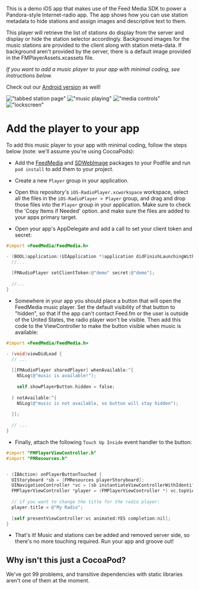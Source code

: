 This is a demo iOS app that makes use of the Feed Media SDK
to power a Pandora-style Internet-radio app. The app 
shows how you can use station metadata to hide stations
and assign images and descriptive text to them.

This player will retrieve the list of stations do display
from the server and display or hide the station selector
accordingly. Background images for the music stations
are provided to the client along with station meta-data.
If background aren't provided by the server, there is a
default image provided in the FMPlayerAssets.xcassets file.

*If you want to add a music player to your app with minimal
coding, see instructions below.*

Check out our [Android version](https://github.com/feedfm/Android-RadioPlayer) as well!

!["tabbed station page"](images/tune.png)
!["music playing"](images/playing.png)
!["media controls"](images/mediabar.png)
!["lockscreen"](images/lockscreen.png)

# Add the player to your app

To add this music player to your app with minimal coding, follow
the steps below (note: we'll assume you're using CocoaPods):

- Add the [FeedMedia](https://cocoapods.org/?q=FeedMedia) and 
[SDWebImage](https://cocoapods.org/?q=sdwebimage) packages to your Podfile
and run `pod install` to add them to your project.

- Create a new `Player` group in your application.

- Open this repository's `iOS-RadioPlayer.xcworkspace` workspace,
  select all the files in the `iOS-RadioPlayer > Player` group, and
  drag and drop those files into the `Player` group in your
  application. Make sure to check the 'Copy Items if Needed' option.
  and make sure the files are added to your apps primary target.

- Open your app's AppDelegate and add a call to set your
  client token and secret:

```objective-c
#import <FeedMedia/FeedMedia.h>

- (BOOL)application:(UIApplication *)application didFinishLaunchingWithOptions:(NSDictionary *)launchOptions {
  //...
  
  [FMAudioPlayer setClientToken:@"demo" secret:@"demo"];
  
  //...
}
```

- Somewhere in your app you should place a button that will open the 
FeedMedia music player. Set the default visibility of that button to
"hidden", so that if the app can't contact Feed.fm or the user is outside
of the United States, the radio player won't be visible. Then add this
code to the ViewController to make the button visible when music is
available:

```objective-c
#import <FeedMedia/FeedMedia.h>

- (void)viewDidLoad {
  // ... 
  
  [[FMAudioPlayer sharedPlayer] whenAvailable:^{
    NSLog(@"music is available!");
        
    self.showPlayerButton.hidden = false;
        
  } notAvailable:^{
    NSLog(@"music is not available, so button will stay hidden");
        
  }];
  
  // ...
}
```

- Finally, attach the following `Touch Up Inside` event
handler to the button:

```objective-c
#import "FMPlayerViewController.h"
#import "FMResources.h"


- (IBAction) onPlayerButtonTouched {
  UIStoryboard *sb = [FMResources playerStoryboard];
  UINavigationController *vc = [sb instantiateViewControllerWithIdentifier:@"navigationViewController"];
  FMPlayerViewController *player = (FMPlayerViewController *) vc.topViewController;
  
  // if you want to change the title for the radio player:
  player.title = @"My Radio";
   
  [self presentViewController:vc animated:YES completion:nil];
}
```

- That's it! Music and stations can be added and removed server side, 
so there's no more touching required. Run your app and groove out! 

## Why isn't this just a CocoaPod?

We've got 99 problems, and transitive dependencies with static libraries aren't
one of them at the moment.

